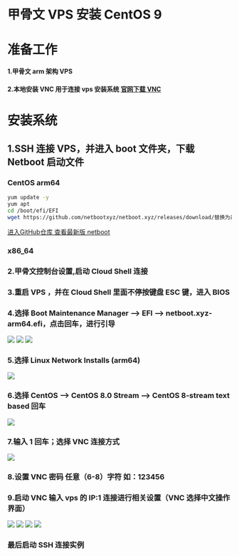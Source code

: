 # 甲骨文 VPS 安装 CentOS 9  

# 准备工作

#### 1.甲骨文 arm 架构 VPS

#### 2.本地安装 VNC 用于连接 vps 安装系统 [官网下载 VNC](https://www.realvnc.com/)

# 安装系统

## 1.SSH 连接 VPS，并进入 boot 文件夹，下载 Netboot 启动文件
  
### CentOS arm64

```bash
yum update -y
yum apt
cd /boot/efi/EFI
wget https://github.com/netbootxyz/netboot.xyz/releases/download/替换为最新版本号/netboot.xyz-arm64.efi
```
[进入GitHub仓库 查看最新版 netboot](https://github.com/netbootxyz/netboot.xyz)

### x86_64
  
### 2.甲骨文控制台设置,启动 Cloud Shell 连接

### 3.重启 VPS ，并在 Cloud Shell 里面不停按键盘 ESC 键，进入 BIOS

### 4.选择 Boot Maintenance Manager —> EFI —> netboot.xyz-arm64.efi，点击回车，进行引导

<img src="https://github.com/Skyler-May/OracleCloud-ReSystem/blob/main/CentOS/img/1.jpg" />

<img src="https://github.com/Skyler-May/OracleCloud-ReSystem/blob/main/CentOS/img/2.jpg" />

<img src="https://github.com/Skyler-May/OracleCloud-ReSystem/blob/main/CentOS/img/3.jpg" />

### 5.选择 Linux Network Installs (arm64)

<img src="https://github.com/Skyler-May/OracleCloud-ReSystem/blob/main/CentOS/img/4.jpg" />

### 6.选择 CentOS —> CentOS 8.0 Stream —> CentOS 8-stream text based 回车

<img src="https://github.com/Skyler-May/OracleCloud-ReSystem/blob/main/CentOS/img/5.jpg" />

### 7.输入 1 回车；选择 VNC 连接方式

<img src="https://github.com/Skyler-May/OracleCloud-ReSystem/blob/main/CentOS/img/6.jpg" />

### 8.设置 VNC 密码 任意（6-8）字符 如：123456
  
### 9.启动 VNC 输入 vps 的 IP:1 连接进行相关设置（VNC 选择中文操作界面）

<img src="https://github.com/Skyler-May/OracleCloud-ReSystem/blob/main/CentOS/img/7.jpg" />

<img src="https://github.com/Skyler-May/OracleCloud-ReSystem/blob/main/CentOS/img/8.jpg" />

<img src="https://github.com/Skyler-May/OracleCloud-ReSystem/blob/main/CentOS/img/9.jpg" />

<img src="https://github.com/Skyler-May/OracleCloud-ReSystem/blob/main/CentOS/img/10.jpg" />

### 最后启动 SSH 连接实例
